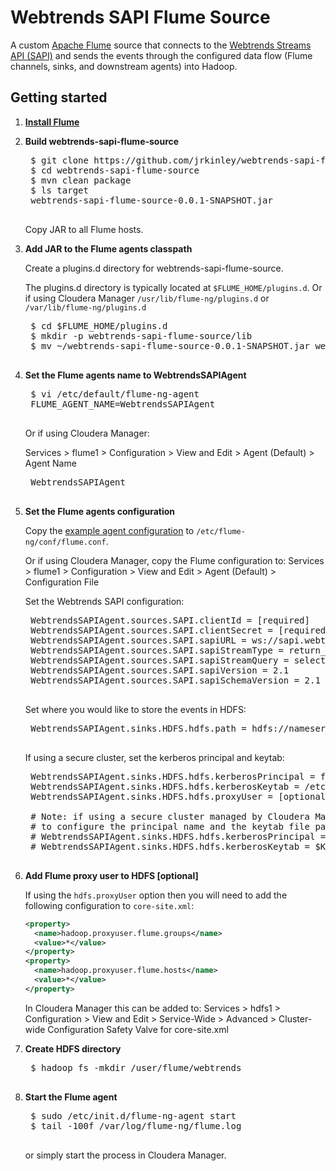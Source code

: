 # Webtrends SAPI Flume Source

A custom [Apache Flume](http://flume.apache.org) source that connects to the [Webtrends Streams API (SAPI)](http://webtrends.com/solutions/digital-measurement/streams) and sends the events through the configured data flow (Flume channels, sinks, and downstream agents) into Hadoop.

## Getting started

1. **[Install Flume](http://www.cloudera.com/content/cloudera-content/cloudera-docs/CDH4/latest/CDH4-Installation-Guide/cdh4ig_topic_12.html)**

2. **Build webtrends-sapi-flume-source**

    <pre>
    $ git clone https://github.com/jrkinley/webtrends-sapi-flume-source.git
    $ cd webtrends-sapi-flume-source
    $ mvn clean package
    $ ls target
    webtrends-sapi-flume-source-0.0.1-SNAPSHOT.jar
    </pre>
    
    Copy JAR to all Flume hosts.

3. **Add JAR to the Flume agents classpath**

    Create a plugins.d directory for webtrends-sapi-flume-source.
    
    The plugins.d directory is typically located at `$FLUME_HOME/plugins.d`. Or if using Cloudera Manager `/usr/lib/flume-ng/plugins.d` or `/var/lib/flume-ng/plugins.d`

    <pre>
    $ cd $FLUME_HOME/plugins.d
    $ mkdir -p webtrends-sapi-flume-source/lib
    $ mv ~/webtrends-sapi-flume-source-0.0.1-SNAPSHOT.jar webtrends-sapi-flume-source/lib/
    </pre>
   
4. **Set the Flume agents name to WebtrendsSAPIAgent**

    <pre>
    $ vi /etc/default/flume-ng-agent
    FLUME_AGENT_NAME=WebtrendsSAPIAgent
    </pre>

    Or if using Cloudera Manager:

    Services > flume1 > Configuration > View and Edit > Agent (Default) > Agent Name

    <pre>
    WebtrendsSAPIAgent
    </pre>

5. **Set the Flume agents configuration**

    Copy the [example agent configuration](https://github.com/jrkinley/webtrends-sapi-flume-source/blob/master/flume.conf) to `/etc/flume-ng/conf/flume.conf`.
    
    Or if using Cloudera Manager, copy the Flume configuration to: 
    Services > flume1 > Configuration > View and Edit > Agent (Default) > Configuration File

    Set the Webtrends SAPI configuration:

    <pre>
    WebtrendsSAPIAgent.sources.SAPI.clientId = [required]
    WebtrendsSAPIAgent.sources.SAPI.clientSecret = [required]
    WebtrendsSAPIAgent.sources.SAPI.sapiURL = ws://sapi.webtrends.com/streaming
    WebtrendsSAPIAgent.sources.SAPI.sapiStreamType = return_all
    WebtrendsSAPIAgent.sources.SAPI.sapiStreamQuery = select *
    WebtrendsSAPIAgent.sources.SAPI.sapiVersion = 2.1
    WebtrendsSAPIAgent.sources.SAPI.sapiSchemaVersion = 2.1
    </pre>

    Set where you would like to store the events in HDFS:

    <pre>
    WebtrendsSAPIAgent.sinks.HDFS.hdfs.path = hdfs://nameservice1/user/flume/webtrends/%Y/%m/%d/
    </pre>

    If using a secure cluster, set the kerberos principal and keytab:
    
    <pre>
    WebtrendsSAPIAgent.sinks.HDFS.hdfs.kerberosPrincipal = flume/_HOST@YOUR-REALM.COM
    WebtrendsSAPIAgent.sinks.HDFS.hdfs.kerberosKeytab = /etc/flume-ng/conf/flume.keytab
    WebtrendsSAPIAgent.sinks.HDFS.hdfs.proxyUser = [optional]

    # Note: if using a secure cluster managed by Cloudera Manager you can use the following substitution variables
    # to configure the principal name and the keytab file path:
    # WebtrendsSAPIAgent.sinks.HDFS.hdfs.kerberosPrincipal = $KERBEROS_PRINCIPAL
    # WebtrendsSAPIAgent.sinks.HDFS.hdfs.kerberosKeytab = $KERBEROS_KEYTAB
    </pre>

6. **Add Flume proxy user to HDFS [optional]**

    If using the `hdfs.proxyUser` option then you will need to add the following configuration to `core-site.xml`:
    
    ```xml
    <property>
      <name>hadoop.proxyuser.flume.groups</name>
      <value>*</value>
    </property>
    <property>
      <name>hadoop.proxyuser.flume.hosts</name>
      <value>*</value>
    </property>
    ```

    In Cloudera Manager this can be added to:
    Services > hdfs1 > Configuration > View and Edit > Service-Wide > Advanced > Cluster-wide Configuration Safety Valve for core-site.xml

7. **Create HDFS directory**

    <pre>
    $ hadoop fs -mkdir /user/flume/webtrends
    </pre>

8. **Start the Flume agent**

    <pre>
    $ sudo /etc/init.d/flume-ng-agent start
    $ tail -100f /var/log/flume-ng/flume.log
    </pre> 

    or simply start the process in Cloudera Manager.